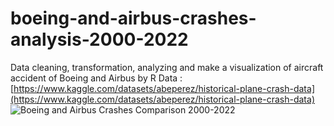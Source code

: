 # boeing-and-airbus-crashes-analysis-2000-2022
Data cleaning, transformation, analyzing and make a visualization of aircraft accident of Boeing and Airbus by R 
Data : [https://www.kaggle.com/datasets/abeperez/historical-plane-crash-data](https://www.kaggle.com/datasets/abeperez/historical-plane-crash-data)  
![Boeing and Airbus Crashes Comparison 2000-2022](https://github.com/iintime/boeing-and-airbus-crashes-analysis-2000-2022/assets/144346077/79475e34-207f-4262-ab34-07825d9a4fe5)

